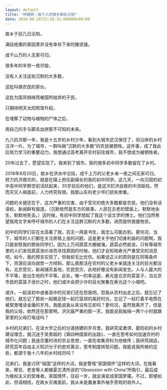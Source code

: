```yaml
---
layout: default
title: "林建刚：每个人的故乡都在沦陷"
date: 2018-08-26T22:28:33.000000+08:00
---
```


故乡于前几日沦陷，

满目疮痍的家园里并没有幸存下来的猪坚强，

成千山万的人无家可归，

很多年的辛劳一夜尽毁，

没有人关注这些沉默的大多数，

这批叫做农民的家伙，

这批为国背锅继而被国所抛弃的子民，

只期待明天太阳照常升起，

在埋葬了动物与植物的尸体之后，

用自己的手与脚去血拼那不可知的未来。

九八抗洪那一年，我是十五岁的乡村少年，看到大城市武汉保住了，但沿岸的乡村汪洋一片。为了城市，一群叫做“沉默的大多数”的农民被牺牲。这件事，成了我此后努力学习的重要动力。我想通过高考离开农村前往城市，我不想成为被牺牲者。

20年过去了，愿望实现了。我来到了城市。我的很多初中同学多数留在了乡村。

2018年8月20日，故乡在洪水中沦陷，成千上万的父老乡亲一夜之间无家可归。努力抗洪救灾的，就是在镇上担任副镇长的我的初中同学。这几天，一向沉寂的初中高中同学群空前活跃起来，35岁前后的他们，是这次抗洪自救的中流砥柱。然而天灾人祸面前，人力终究有限。我那山东的老少爷们损失惨重。

问题的关键还在于，这次严重的灾害，由于受灾的绝大多数都是农民，他们没有话语权，新闻鲜有报道。（沉默依然是东方的故事，人民在古老的壁画上，默默地永生，默默地死去。）这时候，有初中同学想起了我这个读文学的博士。他们当然希望我用文字来呼吁城市的人们在关注这群沉默的大多数，进而提供救援物资。

初中的同学们实在太高看了我，百无一用是书生，我怎么可能办到。更何况，当下，城市的人们都在关注房租上涨的问题，这是更关乎他们切身利益的问题啊。我只能安慰我的那些同学们，因为上万间蔬菜大棚被淹，蔬菜必然疯涨，只有等城市里的人们发现蔬菜涨价进而寻找原因的时候，他们才会知晓寿光严重受灾的消息吧。如今，我的预言实现了，但我却无比忧伤。如果说正义的原则是在同等条件下，资源应该向弱势一方倾斜，那么我那活在农村的父老乡亲就连关注的目光都没有。北京受灾，新闻铺天盖地，农民受灾，此地好像没有新闻发生。人与人最大的不平等，是出生地的不平等。此处，唯一的幸运是，寿光是北京的菜篮子，当北京市民的菜篮子涨价之时，他们或许会把少许的目光聚集在寿光这个小城吧。

或许，一起读初中或者高中的兄弟们还在怨我吧。怨我从农村出走之后，就忘记了他们，就忘记了那些一起踢足球一起打篮球的美好时光，忘记了一起打着手电筒在被窝里嗜读金庸的岁月。我能说我从来没有忘却吗？更何况，虽然我离开了，但是我的父母，依然还在那里啊。洪灾最严重的那一天，我能说我每隔一两个小时就跟家里的父母打电话吗？

乡村的兄弟们，在读大学之后的分道扬镳的岁月里，我研究梁漱溟、晏阳初的乡村建设理念，我沉迷于吴景超的《第四种国家的出路》，一直在思考如何加速农村的城市化问题；我迷恋董时进的农业思想，一直在收集资料为他做传；我研究胡适，研究百年自由主义知识分子的悲欢离合，思考制度转型问题，我能说我所做的这些，都源于我十八年的乡村经历吗？

兄弟们，我是讨厌“祖国”这样的大词，我是警惕“家国情怀”这样的大词，在我看来，穆旦、老舍等人都被夏志清所说的“Obsession with China”所吸引，最后成为极权主义的受难者。家国情怀，往前一步，就会演变成家国梦魇。不过，即便如此，但请相信，在故乡灾难面前，我从未是置身事外袖手旁观的局外人。

